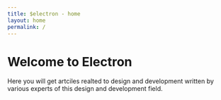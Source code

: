 ```yaml
---
title: $electron - home
layout: home
permalink: /
---
```


# Welcome to Electron

Here you will get artciles realted to design and development written by various experts of this design and development field.
